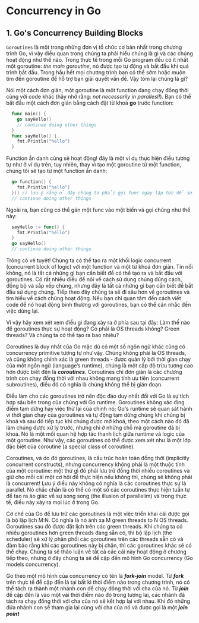 # Concurrency in Go

## 1. Go's Concurrency Building Blocks
`Goroutines` là một trong những đơn vị tổ chức cơ bản nhất trong chương trình Go, vì vậy điều quan trọng chúng ta phải hiểu chúng là gì và các chúng hoạt động như thế nào. Trong thực tế trong mỗi Go program đều có ít nhất một goroutine: *the main goroutine*, nó được tạo tự động và bắt đầu khi quá trình bắt đầu. Trong hầu hết mọi chương trình bạn có thể sớm hoặc muộn tìm đến goroutine để hỗ trợ bạn giải quyết vấn đề. Vậy tóm lại chúng là gì?

Nói một cách đơn giản, một goroutine là một function đang chạy đồng thời cùng với code khác (hãy nhớ rằng: *not necessarily in parallesl!*). Bạn có thể bắt đầu một cách đơn giản bằng cách đặt từ khoá **go** trước function:
```go
  func main() {
    go sayHello()
    // continue doing other things
  }
  func sayHello() {
    fmt.Println("hello")
  }
```
Function ẩn danh cũng sẽ hoạt động! đây là một ví dụ thực hiện điều tương tự như ở ví dụ trên, tuy nhiên, thay vì tạo một goroutine từ một function, chúng tôi sẽ tạo từ một function ẩn danh:
```go
  go function() {
    fmt.Println("hello")
  }() // lưu ý rằng ở đây chúng ta phải gọi func ngay lập tức để sử dụng được từ khoá go
  // continue doing other things
```
Ngoài ra, bạn cũng có thể gán một func vào một biến và gọi chúng như thế này:
```go
  sayHello := func() {
    fmt.Println("hello")
  }
  go sayHello()
  // continue doing other things
```
Trông có vẻ tuyệt! Chúng ta có thể tạo ra một khối logic concurrent (concurrent block of logic) với một function và một từ khoá đơn giản. Tin nổi không, nó là tất cả những gì bạn cần biết để có thể tạo ra và bắt đầu với goroutines. Có rất nhiều điều để nói về cách sử dụng chúng đúng cách, đồng bộ và sắp xếp chúng, nhưng đây là tất cả những gì bạn cần biết để bắt đầu sử dụng chúng. Tiếp theo đây chúng ta sẽ đi sâu hơn về goroutines và tìm hiểu về cách chúng hoạt động. Nếu bạn chỉ quan tâm đến cách viết code để nó hoạt động bình thường với goroutines, bạn có thể cân nhắc đến việc dừng lại.

Vì vậy hãy xem xét xem điều gì đang xảy ra ở phía sau tại đây: Làm thế nào để goroutines thực sự hoạt động? Có phải là OS threads không? Green threads? Và chúng ta có thể tạo ra bao nhiêu?

Goroutines là duy nhất của Go mặc dù có một số ngôn ngữ khác cũng có concurrency primitive tương tự như vậy. Chúng không phải là OS threads, và cũng không chính xác là green threads - được quản lý bởi thời gian chạy của một ngôn ngữ (language’s runtime), chúng là một cấp độ trừu tượng cao hơn được biết đến là ***coroutines***. Coroutines chỉ đơn giản là các chương trình con chạy đồng thời với nhau không mang tính ưu tiên (concurrent subroutines), điều đó có nghĩa là chúng không thể bị gián đoạn.

Điều làm cho các goroutines trở nên độc đáo duy nhất đối với Go là sự tích hợp sâu bên trong của chúng với Go runtime. Goroutines không xác địng điểm tạm dừng hay việc thử lại của chính nó; Go's runtime sẽ quan sát hành vi thời gian chạy của goroutines và tự động tạm dừng chúng khi chúng bị khoá và sau đó tiếp tục khi chúng được mở khoá, theo một cách nào đó đã làm chúng được xử lý trước, nhưng chỉ ở những chỗ mà goroutine đã bị khoá. Nó là một mối quan hệ hợp tác thanh lịch giữa runtime và logic của một goroutine. Như vậy, các goroutines có thể được xem xét như là một lớp đặc biệt của coroutine (a special class of coroutine).

Coroutines, và do đó goroutines, là cấu trúc hoàn toàn đồng thời (implicitly concurrent constructs), nhưng concurrency không phải là một thuộc tính của một coroutine: một thứ gì đó phải lưu trữ đồng thời nhiều coroutines và giữ cho mỗi cái một cơ hội để thực hiện nếu không thì, chúng sẽ không phải là concurrent! Lưu ý điều này không có nghĩa là các coroutines thực sự là parallel. Nó chắc chắn là có thể có một số các coroutines thực hiện tuần tự để tạo ra ảo giác về sự song song (the illusion of parallelim) và trong thực tế, điều này xảy ra mọi lúc ở trong Go.

Cơ chế của Go để lưu trữ các goroutines là một việc triển khai cái được gọi là bộ lập lịch M:N. Có nghĩa là nó ánh xạ M green threads to N OS threads. Goroutines sau đó được đặt lịch trên các green threads. Khi chúng ta có nhiều goroutines hơn green threads đang sẵn có, thì bộ lập lịch (the scheduler) sẽ xử lý phân phối các goroutines trên các threads sẵn có và đảm bảo rằng khi các goroutines này bị chặn, thì các goroutines khác sẽ có thể chạy. Chúng ta sẽ thảo luận về tất cả các cái này hoạt động ở chương tiếp theo, nhưng ở đây chúng ta sẽ đề cập đến mô hình Go concurrency (Go models concurrency).

Go theo một mô hình của concurrency có tên là ***fork-join*** model. Từ ***fork*** trên thực tế đề cập đến là tại bất kì thời điểm nào trong chương trình, nó có thể tách ra thành một nhánh con để chạy đồng thời với cha của nó. Từ ***join*** đề cập đến là vào một vài thời điểm nào đó trong tương lai, các nhánh đã tách ra chạy đồng thời với cha của nó sẽ kết hợp lại với nhau. Khi đó những đứa nhánh con sẽ tham gia lại cùng với cha của nó và được gọi là một ***join point***
